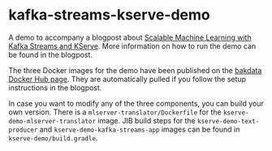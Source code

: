 # kafka-streams-kserve-demo

A demo to accompany a blogpost about [Scalable Machine Learning with Kafka Streams and KServe](https://medium.com/bakdata/xyz). More information on how to run the demo can be found in the blogpost.

The three Docker images for the demo have been published on the [bakdata Docker Hub page](https://hub.docker.com/u/bakdata). They are automatically pulled if you follow the setup instructions in the blogpost.

In case you want to modify any of the three components, you can build your own version. There is a `mlserver-translator/Dockerfile` for the `kserve-demo-mlserver-translator` image. JIB build steps for the `kserve-demo-text-producer` and `kserve-demo-kafka-streams-app` images can be found in `kserve-demo/build.gradle`.

